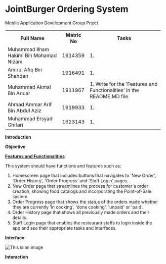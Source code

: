 # JointBurger Ordering System

Mobile Application Development Group Prject

<table><center>
  <tr>
    <th>Full Name</th>
    <th>Matric No</th>
    <th>Tasks</th>
  </tr>
  <tr>
    <td>Muhammad Ilham Hakimi Bin Mohamad Nizam</td>
    <td>1914359</td>
    <td>1.</td>
  </tr>
  <tr>
    <td>Amirul Afiq Bin Shahdan</td>
    <td>1916491</td>
    <td>1.</td>
  </tr>
    <tr>
    <td>Muhammad Akmal Bin Anuar</td>
    <td>1911967</td>
    <td>1. Write for the 'Features and Functionalities' in the README.MD file</td>
  </tr>
    <tr>
    <td>Ahmad Ammar Arif Bin Abdul Aziz</td>
    <td>1919933</td>
    <td>1.</td>
  </tr>
   <tr>
    <td>Muhammad Ersyad Ghifari</td>
    <td>1623143</td>
    <td>1.</td>
  </tr>
</table>

**Introduction**

**Objective**

<u>**Features and Functionalities**</u>

  This system should have functions and features such as:
  1. Homescreen page that includes buttons that navigates to 'New Order', 'Order History', 'Order Progress' and 'Staff Login' pages.
  2. New Order page that streamlines the process for customer's order creation, showing food catalogs and incorporating the Point-of-Sale system.
  3. Order Progress page that shows the status of the orders made whether they are currently 'in cooking', 'done cooking', 'unpaid' or 'paid'.
  4. Order History page that shows all previously made orders and their details.
  5. Staff Login page that enables the restaurant staffs to login inside the app and see their appropriate tasks and interfaces.

**Interface**
  
  ![This is an image](/assets/images/Slide1.jpg)

**Interaction**

